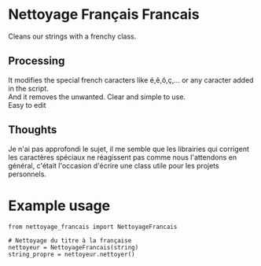 # Nettoyage Français Francais
Cleans our strings with a frenchy class.

## Processing
It modifies the special french caracters like é,ê,ô,ç,... or any caracter added in the script.
<br>And it removes the unwanted. Clear and simple to use.
<br>Easy to edit

## Thoughts
Je n'ai pas approfondi le sujet, il me semble que les librairies qui corrigent les caractères spéciaux ne réagissent pas comme nous l'attendons en général,
c'était l'occasion d'écrire une class utile pour les projets personnels.

# Example usage
```
from nettoyage_francais import NettoyageFrancais

# Nettoyage du titre à la française
nettoyeur = NettoyageFrancais(string)
string_propre = nettoyeur.nettoyer()
```
